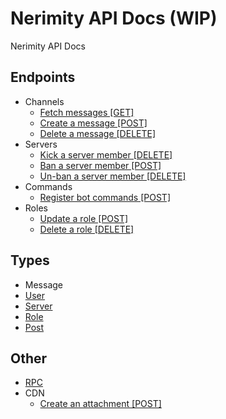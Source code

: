 # Nerimity API Docs (WIP)

Nerimity API Docs

## Endpoints

- Channels
  - [Fetch messages [GET]](/endpoints/channels/FetchMessages.md)
  - [Create a message [POST]](/endpoints/channels/CreateMessage.md)
  - [Delete a message [DELETE]](/endpoints/channels/DeleteMessage.md)
- Servers
  - [Kick a server member [DELETE]](/endpoints/servers/KickMember.md)
  - [Ban a server member [POST]](/endpoints/servers/BanMember.md)
  - [Un-ban a server member [DELETE]](/endpoints/servers/UnbanMember.md)
- Commands
  - [Register bot commands [POST]](/endpoints/applications/RegisterBotCommand.md)
- Roles
  - [Update a role [POST]](/endpoints/roles/UpdateRole.md)
  - [Delete a role [DELETE]](/endpoints/roles/DeleteRole.md)

## Types

- Message
- [User](/types/User.md)
- [Server](/types/Server.md)
- [Role](/types/Role.md)
- [Post](/types/Post.md)

## Other

- [RPC](/rpc.md)
- CDN
  - [Create an attachment [POST]](/endpoints/cdn/CreateAttachment.md)
